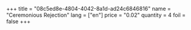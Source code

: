 +++
title = "08c5ed8e-4804-4042-8a1d-ad24c6846816"
name = "Ceremonious Rejection"
lang = ["en"]
price = "0.02"
quantity = 4
foil = false
+++
